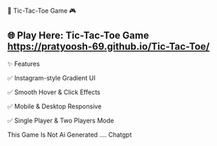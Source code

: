 📌 Tic-Tac-Toe Game 🎮

🌐 Play Here: Tic-Tac-Toe Game
   https://pratyoosh-69.github.io/Tic-Tac-Toe/
---

✨ Features

✅ Instagram-style Gradient UI

✅ Smooth Hover & Click Effects 

✅ Mobile & Desktop Responsive

✅ Single Player & Two Players Mode


This Game Is Not Ai Generated
                            .... Chatgpt